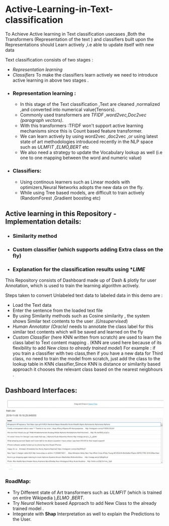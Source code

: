 # Active-Learning-in-Text-classification
To Achieve  Active learning  in Text classification usecases ,Both the Transformers (Representation of the text ) and classifiers built upon the Representations should Learn actively ,i.e able to update itself with new data 

Text classification consists of two stages : 
- *Representation learning*
- *Classifiers*
To make the classifiers learn actively we need to introduce active learning in above two stages .
- ### Representation learning :
  - In this stage of the Text classification ,Text are cleaned ,normalized ,and converted into numerical value(Tensors).
  - Commonly used transformers are *TFIDF ,word2vec,Doc2vec (paragraph vectors)*.
  - With this transformers :TFIDF won't support active learning mechanisms since this is Count based feature transformer.
  - We can learn actively by using word2vec ,doc2vec ,or using latest state of art methodologies  introduced recently in the NLP space        such as *ULMFIT ,ELMO,BERT* etc
  - We also need a strategy to update the Vocabulary lookup as well (i.e one to one mapping between the word and numeric value)
- ### Classifiers:
  - Using continous learners such as Linear models with optimizers,Neural Networks adopts the new data on the fly.
  - While using Tree based models, are difficult to train actively (RandomForest ,Gradient boosting etc)
 
## Active learning in this Repository -Implementation details:
- ### Similarity method
- ### Custom classifier (which supports adding Extra class on the fly)
- ### Explanation for the classification results using **LIME*
This Repository consists of Dashboard made up of Dash & plotly for user Annotation, which is used to train the learning 
algorithm actively.

Steps taken to convert Unlabeled text data to labeled data in this demo are :
- Load the Text data
- Enter the sentence from the loaded text file 
- By using Similarity methods such as Cosine similarity , the system shows Similar text contents to the user .(*Unsupervised*)
- *Human Annotator (Oracle)* needs to annotate the class label for this similar text contents which will be saved and learned on the
  fly
- *Custom Classifier* (here KNN written from scratch) are used to learn the class label to Text content mapping .
  (KNN are used here because of its flexibility to add *New class to already trained model*)
  For example : if you train a classifier with two class,then if you have a new data for Third class, no need to train the 
  model from scratch, just add the class to the lookup table in KNN classifier,Since KNN is distance or similarity based approach it 
  chooses the relevant class based on the nearest neigbhours .
 ## Dashboard Interfaces:
![Dataset loading interface](IMG/dataset_loaded.JPG)
### RoadMap:
- Try Different state of Art transformers such as *ULMFIT* (which is trained on entire Wikipedia ),*ELMO* ,*BERT*.
- Try *Neural Network* based Approach to add New Class to the already trained model .
- Integerate with **Shap** Interpretation as well to explain the Predictions to the User.
  
  
  
  
  
  

















